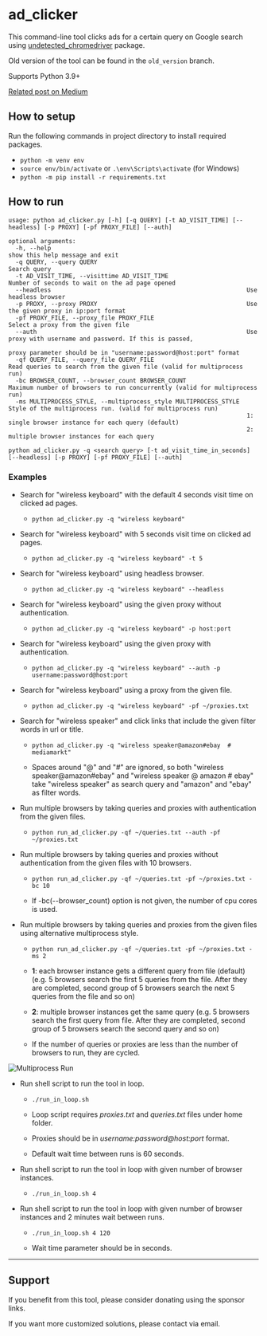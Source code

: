 # ad_clicker

This command-line tool clicks ads for a certain query on Google search using [undetected_chromedriver](https://github.com/ultrafunkamsterdam/undetected-chromedriver) package.

Old version of the tool can be found in the `old_version` branch.

Supports Python 3.9+

[Related post on Medium](https://python.plainenglish.io/google-ads-clicker-with-python-selenium-and-tor-a6ff8078da2a)

## How to setup

Run the following commands in project directory to install required packages.

* `python -m venv env`
* `source env/bin/activate` or `.\env\Scripts\activate` (for Windows)
* `python -m pip install -r requirements.txt`


## How to run

```
usage: python ad_clicker.py [-h] [-q QUERY] [-t AD_VISIT_TIME] [--headless] [-p PROXY] [-pf PROXY_FILE] [--auth]

optional arguments:
  -h, --help                                                       show this help message and exit
  -q QUERY, --query QUERY                                          Search query
  -t AD_VISIT_TIME, --visittime AD_VISIT_TIME                      Number of seconds to wait on the ad page opened
  --headless                                                       Use headless browser
  -p PROXY, --proxy PROXY                                          Use the given proxy in ip:port format
  -pf PROXY_FILE, --proxy_file PROXY_FILE                          Select a proxy from the given file
  --auth                                                           Use proxy with username and password. If this is passed,
                                                                   proxy parameter should be in "username:password@host:port" format
  -qf QUERY_FILE, --query_file QUERY_FILE                          Read queries to search from the given file (valid for multiprocess run)
  -bc BROWSER_COUNT, --browser_count BROWSER_COUNT                 Maximum number of browsers to run concurrently (valid for multiprocess run)
  -ms MULTIPROCESS_STYLE, --multiprocess_style MULTIPROCESS_STYLE  Style of the multiprocess run. (valid for multiprocess run)
                                                                   1: single browser instance for each query (default)
                                                                   2: multiple browser instances for each query

```

`python ad_clicker.py -q <search query> [-t ad_visit_time_in_seconds] [--headless] [-p PROXY] [-pf PROXY_FILE] [--auth]`


### Examples

* Search for "wireless keyboard" with the default 4 seconds visit time on clicked ad pages.

    * `python ad_clicker.py -q "wireless keyboard"`

* Search for "wireless keyboard" with 5 seconds visit time on clicked ad pages.

    * `python ad_clicker.py -q "wireless keyboard" -t 5`

* Search for "wireless keyboard" using headless browser.

    * `python ad_clicker.py -q "wireless keyboard" --headless`

* Search for "wireless keyboard" using the given proxy without authentication.

    * `python ad_clicker.py -q "wireless keyboard" -p host:port`

* Search for "wireless keyboard" using the given proxy with authentication.

    * `python ad_clicker.py -q "wireless keyboard" --auth -p username:password@host:port`

* Search for "wireless keyboard" using a proxy from the given file.

    * `python ad_clicker.py -q "wireless keyboard" -pf ~/proxies.txt`

* Search for "wireless speaker" and click links that include the given filter words in url or title.

    * `python ad_clicker.py -q "wireless speaker@amazon#ebay  # mediamarkt"`

    * Spaces around "@" and "#" are ignored, so both "wireless speaker@amazon#ebay" and
    "wireless speaker @ amazon  # ebay" take "wireless speaker" as search query and "amazon" and "ebay"
    as filter words.

* Run multiple browsers by taking queries and proxies with authentication from the given files.

    * `python run_ad_clicker.py -qf ~/queries.txt --auth -pf ~/proxies.txt`

* Run multiple browsers by taking queries and proxies without authentication from the given files with 10 browsers.

    * `python run_ad_clicker.py -qf ~/queries.txt -pf ~/proxies.txt -bc 10`

    * If -bc(--browser_count) option is not given, the number of cpu cores is used.

* Run multiple browsers by taking queries and proxies from the given files using alternative multiprocess style.

    * `python run_ad_clicker.py -qf ~/queries.txt -pf ~/proxies.txt -ms 2`

    * **1**: each browser instance gets a different query from file (default) (e.g. 5 browsers search the first 5 queries from the file.
        After they are completed, second group of 5 browsers search the next 5 queries from the file and so on)
    * **2**: multiple browser instances get the same query (e.g. 5 browsers search the first query from file. After
        they are completed, second group of 5 browsers search the second query and so on)

    * If the number of queries or proxies are less than the number of browsers to run, they are cycled.

![Multiprocess Run](assets/ad_clicker_multiprocess.gif)

* Run shell script to run the tool in loop.

    * `./run_in_loop.sh`

    * Loop script requires *proxies.txt* and *queries.txt* files under home folder.
    * Proxies should be in *username:password@host:port* format.
    * Default wait time between runs is 60 seconds.

* Run shell script to run the tool in loop with given number of browser instances.

    * `./run_in_loop.sh 4`

* Run shell script to run the tool in loop with given number of browser instances and 2 minutes wait between runs.

    * `./run_in_loop.sh 4 120`

    * Wait time parameter should be in seconds.

---

## Support

If you benefit from this tool, please consider donating using the sponsor links.

If you want more customized solutions, please contact via email.

